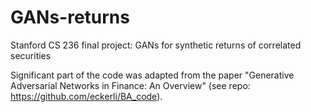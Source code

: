 # GANs-returns
Stanford CS 236 final project: GANs for synthetic returns of correlated securities

Significant part of the code was adapted from the paper "Generative Adversarial Networks in Finance: An Overview" (see repo: https://github.com/eckerli/BA_code).
